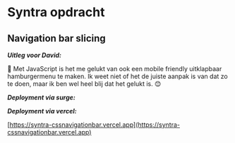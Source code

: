 # Syntra opdracht

## Navigation bar slicing

***Uitleg voor David:***

📱 Met JavaScript is het me gelukt van ook een mobile friendly uitklapbaar hamburgermenu te maken. Ik weet niet of het de juiste aanpak is van dat zo te doen, maar ik ben wel heel blij dat het gelukt is. 😊

<!--***Design:***

![design image](./design/design.jpg)-->

***Deployment via surge:***

***Deployment via vercel:***

[https://syntra-cssnavigationbar.vercel.app](https://syntra-cssnavigationbar.vercel.app)
